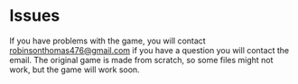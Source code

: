 # Issues

If you have problems with the game, you will contact robinsonthomas476@gmail.com if you have a question you will contact the email.
The original game is made from scratch, so some files might not work, but the game will work soon.
